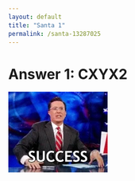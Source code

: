 ```yaml
---
layout: default
title: "Santa 1"
permalink: /santa-13287025
---
```

# Answer 1: CXYX2

![](a1.webp)

